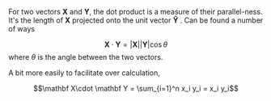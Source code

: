 For two vectors $\mathbf X$ and $\mathbf Y$, the dot product is a measure of their parallel-ness. It's the length of $\mathbf X$ projected onto the unit vector $\mathbf{\hat{Y}}$ . Can be found a number of ways

$$\mathbf X \cdot \mathbf Y = |\mathbf X||\mathbf Y|\cos\theta$$ 
where $\theta$ is the angle between the two vectors.

A bit more easily to facilitate over calculation, 

$$\mathbf X\cdot \mathbf Y = \sum_{i=1}^n x_i y_i = x_i y_i$$ 